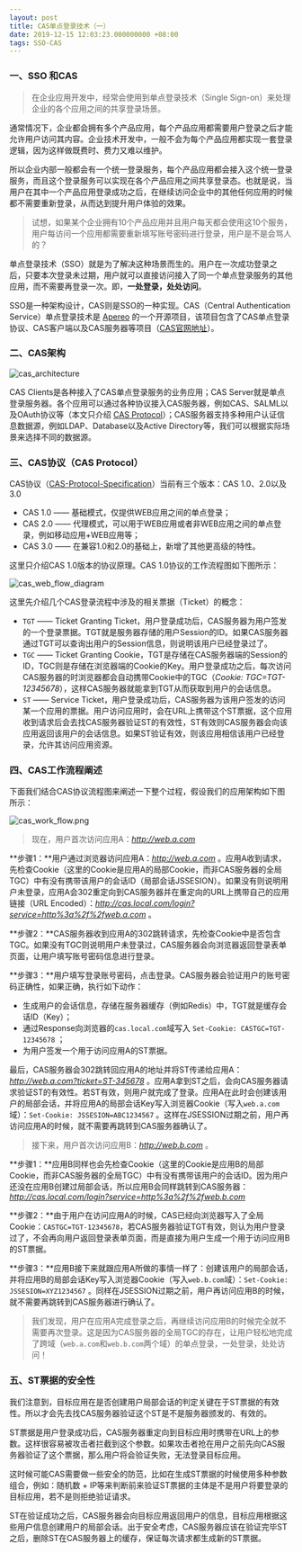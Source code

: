 ```yaml
---
layout: post
title: CAS单点登录技术（一）
date: 2019-12-15 12:03:23.000000000 +08:00
tags: SSO-CAS
---
```


### 一、SSO 和CAS

>在企业应用开发中，经常会使用到单点登录技术（Single Sign-on）来处理企业的各个应用之间的共享登录场景。

通常情况下，企业都会拥有多个产品应用，每个产品应用都需要用户登录之后才能允许用户访问其内容。企业技术开发中，一般不会为每个产品应用都实现一套登录逻辑，因为这样做既费时、费力又难以维护。

所以企业内部一般都会有一个统一登录服务，每个产品应用都会接入这个统一登录服务，而且这个登录服务可以实现在各个产品应用之间共享登录态。也就是说，当用户在其中一个产品应用登录成功之后，在继续访问企业中的其他任何应用的时候都不需要重新登录，从而达到提升用户体验的效果。

>试想，如果某个企业拥有10个产品应用并且用户每天都会使用这10个服务，用户每访问一个应用都需要重新填写账号密码进行登录，用户是不是会骂人的？

单点登录技术（SSO）就是为了解决这种场景而生的。用户在一次成功登录之后，只要本次登录未过期，用户就可以直接访问接入了同一个单点登录服务的其他应用，而不需要再登录一次。即，**一处登录，处处访问**。

SSO是一种架构设计，CAS则是SSO的一种实现。CAS（Central Authentication Service）单点登录技术是 [Apereo](https://www.apereo.org) 的一个开源项目，该项目包含了CAS单点登录协议、CAS客户端以及CAS服务器等项目（[CAS官网地址](https://www.apereo.org/projects/cas)）。

### 二、CAS架构

![cas_architecture](/assets/images/2019-12/cas_architecture.png)

CAS Clients是各种接入了CAS单点登录服务的业务应用；CAS Server就是单点登录服务器。各个应用可以通过各种协议接入CAS服务器，例如CAS、SALML以及OAuth协议等（本文只介绍 [CAS Protocol](https://apereo.github.io/cas/6.1.x/protocol/CAS-Protocol.html)）；CAS服务器支持多种用户认证信息数据源，例如LDAP、Database以及Active Directory等，我们可以根据实际场景来选择不同的数据源。

### 三、CAS协议（CAS Protocol）

CAS协议（[CAS-Protocol-Specification](https://apereo.github.io/cas/6.1.x/protocol/CAS-Protocol-Specification.html)）当前有三个版本：CAS 1.0、2.0以及3.0

- CAS 1.0 —— 基础模式，仅提供WEB应用之间的单点登录；
- CAS 2.0 —— 代理模式，可以用于WEB应用或者非WEB应用之间的单点登录，例如移动应用+WEB应用等；
- CAS 3.0 —— 在兼容1.0和2.0的基础上，新增了其他更高级的特性。

这里只介绍CAS 1.0版本的协议原理。CAS 1.0协议的工作流程图如下图所示：

![cas_web_flow_diagram](/assets/images/2019-12/cas_web_flow_diagram.png)

这里先介绍几个CAS登录流程中涉及的相关票据（Ticket）的概念：

- `TGT` —— Ticket Granting Ticket，用户登录成功后，CAS服务器为用户签发的一个登录票据。TGT就是服务器存储的用户Session的ID。如果CAS服务器通过TGT可以查询出用户的Session信息，则说明该用户已经登录过了。
- `TGC` —— Ticket Granting Cookie，TGT是存储在CAS服务器端的Session的ID，TGC则是存储在浏览器端的Cookie的Key。用户登录成功之后，每次访问CAS服务器的时浏览器都会自动携带Cookie中的TGC（*Cookie: TGC=TGT-12345678*），这样CAS服务器就能拿到TGT从而获取到用户的会话信息。
- `ST` —— Service Ticket，用户登录成功后，CAS服务器为该用户签发的访问某一个应用的票据。用户访问应用时，会在URL上携带这个ST票据，这个应用收到请求后会去找CAS服务器验证ST的有效性，ST有效则CAS服务器会向该应用返回该用户的会话信息。如果ST验证有效，则该应用相信该用户已经登录，允许其访问应用资源。

### 四、CAS工作流程阐述

下面我们结合CAS协议流程图来阐述一下整个过程，假设我们的应用架构如下图所示：

![cas_work_flow.png](/assets/images/2019-12/cas_work_flow.png)

>现在，用户首次访问应用A：*http://web.a.com*

**步骤1：**用户通过浏览器访问应用A：*http://web.a.com* 。应用A收到请求，先检查Cookie（这里的Cookie是应用A的局部Cookie，而非CAS服务器的全局TGC）中有没有携带该用户的会话ID（局部会话JSSESION）。如果没有则说明用户未登录，应用A会302重定向到CAS服务器并在重定向的URL上携带自己的应用链接（URL Encoded）：*http://cas.local.com/login?service=http%3a%2f%2fweb.a.com* 。

**步骤2：**CAS服务器收到应用A的302跳转请求，先检查Cookie中是否包含TGC。如果没有TGC则说明用户未登录过，CAS服务器会向浏览器返回登录表单页面，让用户填写账号密码信息进行登录。

**步骤3：**用户填写登录账号密码，点击登录。CAS服务器会验证用户的账号密码正确性，如果正确，执行如下动作：

- 生成用户的会话信息，存储在服务器缓存（例如Redis）中，TGT就是缓存会话ID（Key）；
- 通过Response向浏览器的`cas.local.com`域写入 `Set-Cookie: CASTGC=TGT-12345678` ；
- 为用户签发一个用于访问应用A的ST票据。

最后，CAS服务器会302跳转回应用A的地址并将ST传递给应用A：*http://web.a.com?ticket=ST-345678* 。应用A拿到ST之后，会向CAS服务器请求验证ST的有效性。若ST有效，则用户就完成了登录。应用A在此时会创建该用户的局部会话，并将应用A的局部会话Key写入浏览器Cookie（写入`web.a.com`域）：`Set-Cookie: JSSESION=ABC1234567` 。这样在JSESSION过期之前，用户再访问应用A的时候，就不需要再跳转到CAS服务器确认了。

>接下来，用户首次访问应用B：*http://web.b.com* 。

**步骤1：**应用B同样也会先检查Cookie（这里的Cookie是应用B的局部Cookie，而非CAS服务器的全局TGC）中有没有携带该用户的会话ID。因为用户还没在应用B创建过局部会话，所以应用B会同样跳转到CAS服务器：*http://cas.local.com/login?service=http%3a%2f%2fweb.b.com* 

**步骤2：**由于用户在访问应用A的时候，CAS已经向浏览器写入了全局Cookie：`CASTGC=TGT-12345678`，若CAS服务器验证TGT有效，则认为用户登录过了，不会再向用户返回登录表单页面，而是直接为用户生成一个用于访问应用B的ST票据。

**步骤3：**应用B接下来就跟应用A所做的事情一样了：创建该用户的局部会话，并将应用B的局部会话Key写入浏览器Cookie（写入`web.b.com`域）：`Set-Cookie: JSSESION=XYZ1234567` 。同样在JSESSION过期之前，用户再访问应用B的时候，就不需要再跳转到CAS服务器进行确认了。

>我们发现，用户在应用A完成登录之后，再继续访问应用B的时候完全就不需要再次登录。这是因为CAS服务器的全局TGC的存在，让用户轻松地完成了跨域（`web.a.com`和`web.b.com`两个域）的单点登录，一处登录，处处访问！

### 五、ST票据的安全性

我们注意到，目标应用在是否创建用户局部会话的判定关键在于ST票据的有效性。所以才会先去找CAS服务器验证这个ST是不是服务器颁发的、有效的。

ST票据是用户登录成功后，CAS服务器重定向到目标应用时携带在URL上的参数。这样很容易被攻击者拦截到这个参数。如果攻击者抢在用户之前先向CAS服务器验证了这个票据，那么用户将会验证失败，无法登录目标应用。

这时候可能CAS需要做一些安全的防范，比如在生成ST票据的时候使用多种参数组合，例如：随机数 + IP等来判断前来验证ST票据的主体是不是用户将要登录的目标应用，若不是则拒绝验证请求。

ST在验证成功之后，CAS服务器会向目标应用返回用户的信息，目标应用根据这些用户信息创建用户的局部会话。出于安全考虑，CAS服务器应该在验证完毕ST之后，删除ST在CAS服务器上的缓存，保证每次请求都生成新的ST票据。


